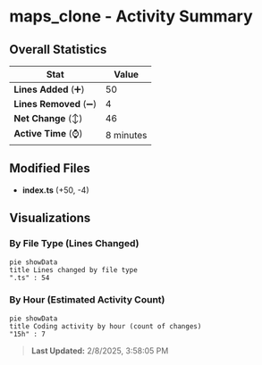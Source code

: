 # maps_clone - Activity Summary 

## Overall Statistics

| Stat                   | Value                                                             |
| ---------------------- | ----------------------------------------------------------------- |
| **Lines Added** (➕)   | 50                                          |
| **Lines Removed** (➖) | 4                                        |
| **Net Change** (↕)    | 46                |
| **Active Time** (⌚)   | 8 minutes |


## Modified Files
- **index.ts** (+50, -4)

## Visualizations

### By File Type (Lines Changed)

```mermaid
pie showData
title Lines changed by file type
".ts" : 54
```

### By Hour (Estimated Activity Count)

```mermaid
pie showData
title Coding activity by hour (count of changes)
"15h" : 7
```


> **Last Updated:** 2/8/2025, 3:58:05 PM